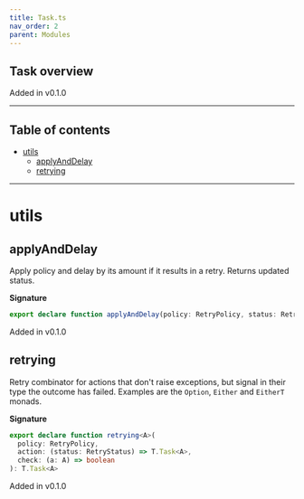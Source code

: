 ```yaml
---
title: Task.ts
nav_order: 2
parent: Modules
---
```


## Task overview

Added in v0.1.0

---

<h2 class="text-delta">Table of contents</h2>

- [utils](#utils)
  - [applyAndDelay](#applyanddelay)
  - [retrying](#retrying)

---

# utils

## applyAndDelay

Apply policy and delay by its amount if it results in a retry.
Returns updated status.

**Signature**

```ts
export declare function applyAndDelay(policy: RetryPolicy, status: RetryStatus): T.Task<RetryStatus>
```

Added in v0.1.0

## retrying

Retry combinator for actions that don't raise exceptions, but
signal in their type the outcome has failed. Examples are the
`Option`, `Either` and `EitherT` monads.

**Signature**

```ts
export declare function retrying<A>(
  policy: RetryPolicy,
  action: (status: RetryStatus) => T.Task<A>,
  check: (a: A) => boolean
): T.Task<A>
```

Added in v0.1.0
